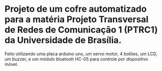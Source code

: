 # Projeto de um cofre automatizado para a matéria Projeto Transversal de Redes de Comunicação 1 (PTRC1) da Universidade de Brasília.
Feito utilizando uma placa arduino uno, um servo motor, 4 botões, um LCD, um buzzer, e um módulo bluetooh HC-05 para controle por dispositivo móvel.
